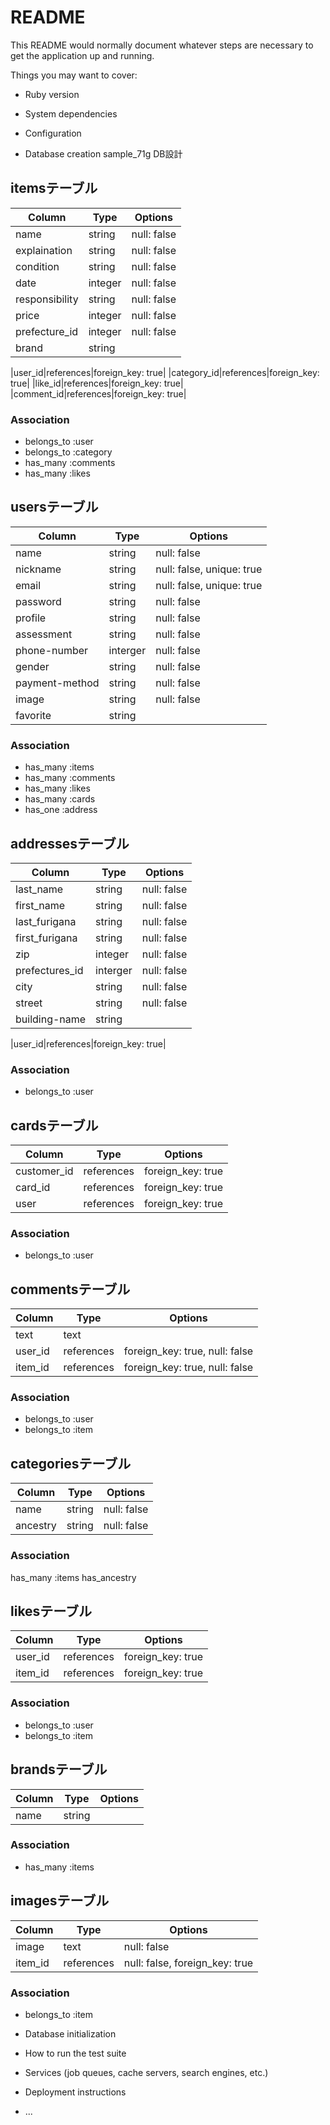 # README

This README would normally document whatever steps are necessary to get the
application up and running.

Things you may want to cover:

* Ruby version

* System dependencies

* Configuration

* Database creation
sample_71g  DB設計
## itemsテーブル
|Column|Type|Options|
|------|----|-------|
|name|string|null: false|
|explaination|string|null: false|
|condition|string|null: false|
|date|integer|null: false|
|responsibility|string|null: false|
|price|integer|null: false|
|prefecture_id|integer|null: false|
|brand|string|

|user_id|references|foreign_key: true|
|category_id|references|foreign_key: true|
|like_id|references|foreign_key: true|
|comment_id|references|foreign_key: true|

### Association
- belongs_to :user
- belongs_to :category
- has_many :comments
- has_many :likes

## usersテーブル
|Column|Type|Options|
|------|----|-------|
|name|string|null: false|
|nickname|string|null: false, unique: true|
|email|string|null: false, unique: true|
|password|string|null: false|
|profile|string|null: false|
|assessment|string|null: false|
|phone-number|interger|null: false|
|gender|string|null: false|
|payment-method|string|null: false|
|image|string|null: false|
|favorite|string|
### Association
- has_many :items
- has_many  :comments
- has_many  :likes
- has_many  :cards
- has_one :address

## addressesテーブル
|Column|Type|Options|
|------|----|-------|
|last_name|string|null: false|
|first_name|string|null: false|
|last_furigana|string|null: false|
|first_furigana|string|null: false|
|zip|integer|null: false|
|prefectures_id|interger|null: false|
|city|string|null: false|
|street|string|null: false|
|building-name|string|

|user_id|references|foreign_key: true|
### Association
- belongs_to :user

## cardsテーブル
|Column|Type|Options|
|------|----|-------|
|customer_id|references|foreign_key: true|
|card_id|references|foreign_key: true|
|user|references|foreign_key: true|
### Association
- belongs_to :user

## commentsテーブル
|Column|Type|Options|
|------|----|-------|
|text|text|
|user_id|references|foreign_key: true, null: false|
|item_id|references|foreign_key: true, null: false|
### Association
- belongs_to :user
- belongs_to :item

## categoriesテーブル
|Column|Type|Options|
|------|----|-------|
|name|string|null: false|
|ancestry|string|null: false|
### Association
has_many :items
has_ancestry

## likesテーブル
|Column|Type|Options|
|------|----|-------|
|user_id|references|foreign_key: true|
|item_id|references|foreign_key: true|
### Association
- belongs_to :user
- belongs_to :item

## brandsテーブル
|Column|Type|Options|
|------|----|-------|
|name|string|
### Association
- has_many :items

## imagesテーブル
|Column|Type|Options|
|------|----|-------|
|image|text|null: false|
|item_id|references|null: false, foreign_key: true|
### Association
- belongs_to :item

* Database initialization

* How to run the test suite

* Services (job queues, cache servers, search engines, etc.)

* Deployment instructions

* ...
